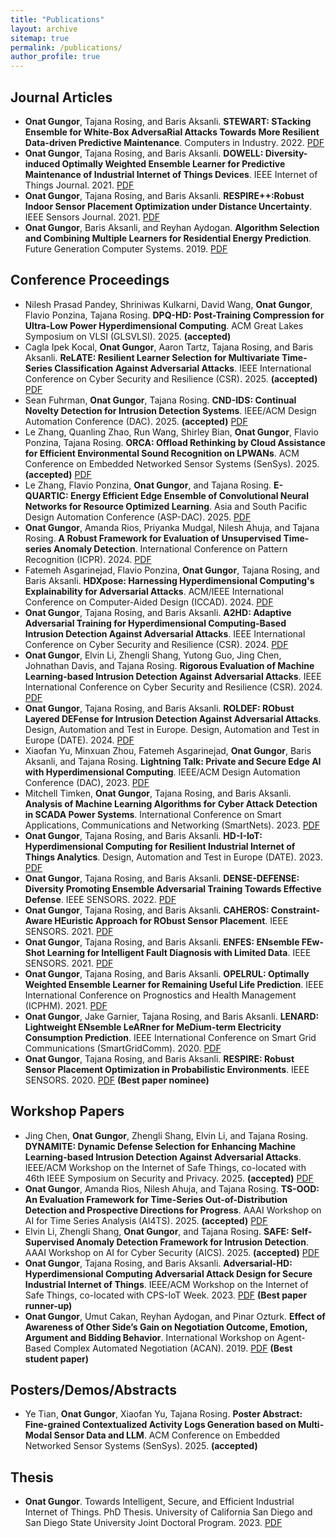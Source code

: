 ```yaml
---
title: "Publications"
layout: archive
sitemap: true
permalink: /publications/
author_profile: true
---
```


## Journal Articles
* **Onat Gungor**, Tajana Rosing, and Baris Aksanli. **STEWART: STacking Ensemble for White-Box AdversaRial Attacks Towards More Resilient Data-driven Predictive Maintenance**. Computers in Industry. 2022. [PDF](https://www.sciencedirect.com/science/article/pii/S0166361522000574)
* **Onat Gungor**, Tajana Rosing, and Baris Aksanli. **DOWELL: Diversity-induced Optimally Weighted Ensemble Learner for Predictive Maintenance of Industrial Internet of Things Devices**. IEEE Internet of Things Journal. 2021. [PDF](https://ieeexplore.ieee.org/document/9484087)
* **Onat Gungor**, Tajana Rosing, and Baris Aksanli. **RESPIRE++:Robust Indoor Sensor Placement Optimization under Distance Uncertainty**. IEEE Sensors Journal. 2021. [PDF](https://ieeexplore.ieee.org/document/9416575)
* **Onat Gungor**, Baris Aksanli, and Reyhan Aydogan. **Algorithm Selection and Combining Multiple Learners for Residential Energy Prediction**. Future Generation Computer Systems. 2019. [PDF](https://www.sciencedirect.com/science/article/abs/pii/S0167739X19305795)  

## Conference Proceedings
* Nilesh Prasad Pandey, Shriniwas Kulkarni, David Wang, **Onat Gungor**, Flavio Ponzina, Tajana Rosing. **DPQ-HD: Post-Training Compression for Ultra-Low Power Hyperdimensional Computing**. ACM Great Lakes Symposium on VLSI (GLSVLSI). 2025. **(accepted)**
* Cagla Ipek Kocal, **Onat Gungor**, Aaron Tartz, Tajana Rosing, and Baris Aksanli. **ReLATE: Resilient Learner Selection for Multivariate Time-Series Classification Against Adversarial Attacks**. IEEE International Conference on Cyber Security and Resilience (CSR). 2025. **(accepted)** [PDF](https://arxiv.org/abs/2503.07882) 
* Sean Fuhrman, **Onat Gungor**, Tajana Rosing. **CND-IDS: Continual Novelty Detection for Intrusion Detection Systems**. IEEE/ACM Design Automation Conference (DAC). 2025. **(accepted)** [PDF](https://arxiv.org/abs/2502.14094)
* Le Zhang, Quanling Zhao, Run Wang, Shirley Bian, **Onat Gungor**, Flavio Ponzina, Tajana Rosing. **ORCA: Offload Rethinking by Cloud Assistance for Efficient Environmental Sound Recognition on LPWANs**. ACM Conference on Embedded Networked Sensor Systems (SenSys). 2025. **(accepted)** [PDF](https://arxiv.org/abs/2502.15285)
* Le Zhang, Flavio Ponzina, **Onat Gungor**, and Tajana Rosing. **E-QUARTIC: Energy Efficient Edge Ensemble of Convolutional Neural Networks for Resource Optimized Learning**. Asia and South Pacific Design Automation Conference (ASP-DAC). 2025. [PDF](https://arxiv.org/abs/2409.08369)
* **Onat Gungor**, Amanda Rios, Priyanka Mudgal, Nilesh Ahuja, and Tajana Rosing. **A Robust Framework for Evaluation of Unsupervised Time-series Anomaly Detection**. International Conference on Pattern Recognition (ICPR). 2024. [PDF](https://link.springer.com/chapter/10.1007/978-3-031-78395-1_4)
* Fatemeh Asgarinejad, Flavio Ponzina, **Onat Gungor**, Tajana Rosing, and Baris Aksanli. **HDXpose: Harnessing Hyperdimensional Computing's Explainability for Adversarial Attacks**. ACM/IEEE International Conference on Computer-Aided Design (ICCAD). 2024. [PDF](https://www.researchgate.net/profile/Onat-Gungor/publication/386284039_HDXpose_Harnessing_Hyperdimensional_Computing's_Explainability_for_Adversarial_Attacks/links/674bc8e63d17281c7deebe28/HDXpose-Harnessing-Hyperdimensional-Computings-Explainability-for-Adversarial-Attacks.pdf) 
* **Onat Gungor**, Tajana Rosing, and Baris Aksanli. **A2HD: Adaptive Adversarial Training for Hyperdimensional Computing-Based Intrusion Detection Against Adversarial Attacks**. IEEE International Conference on Cyber Security and Resilience (CSR). 2024. [PDF](https://ieeexplore.ieee.org/abstract/document/10679458) 
* **Onat Gungor**, Elvin Li, Zhengli Shang, Yutong Guo, Jing Chen, Johnathan Davis, and Tajana Rosing. **Rigorous Evaluation of Machine Learning-based Intrusion Detection Against Adversarial Attacks**. IEEE International Conference on Cyber Security and Resilience (CSR). 2024. [PDF](https://ieeexplore.ieee.org/abstract/document/10679443) 
* **Onat Gungor**, Tajana Rosing, and Baris Aksanli. **ROLDEF: RObust Layered DEFense for Intrusion Detection Against Adversarial Attacks**. Design, Automation and Test in Europe. Design, Automation and Test in Europe (DATE). 2024. [PDF](https://ieeexplore.ieee.org/document/10546886)
* Xiaofan Yu, Minxuan Zhou, Fatemeh Asgarinejad, **Onat Gungor**, Baris Aksanli, and Tajana Rosing. **Lightning Talk: Private and Secure Edge AI with Hyperdimensional Computing**. IEEE/ACM Design Automation Conference (DAC), 2023. [PDF](https://ieeexplore.ieee.org/document/10247820)
* Mitchell Timken, **Onat Gungor**, Tajana Rosing, and Baris Aksanli. **Analysis of Machine Learning Algorithms for Cyber Attack Detection in SCADA Power Systems**. International Conference on Smart Applications, Communications and Networking (SmartNets). 2023. [PDF](https://ieeexplore.ieee.org/abstract/document/10216147)
* **Onat Gungor**, Tajana Rosing, and Baris Aksanli. **HD-I-IoT: Hyperdimensional Computing for Resilient Industrial Internet of Things Analytics**. Design, Automation and Test in Europe (DATE). 2023. [PDF](https://ieeexplore.ieee.org/document/10137045)
* **Onat Gungor**, Tajana Rosing, and Baris Aksanli. **DENSE-DEFENSE: Diversity Promoting Ensemble Adversarial Training Towards Effective Defense**. IEEE SENSORS. 2022. [PDF](https://ieeexplore.ieee.org/abstract/document/9967204)
* **Onat Gungor**, Tajana Rosing, and Baris Aksanli. **CAHEROS: Constraint-Aware HEuristic Approach for RObust Sensor Placement**. IEEE SENSORS. 2021. [PDF](https://ieeexplore.ieee.org/document/9639707)
* **Onat Gungor**, Tajana Rosing, and Baris Aksanli. **ENFES: ENsemble FEw-Shot Learning for Intelligent Fault Diagnosis with Limited Data**. IEEE SENSORS. 2021. [PDF](https://ieeexplore.ieee.org/abstract/document/9639633)
* **Onat Gungor**, Tajana Rosing, and Baris Aksanli. **OPELRUL: Optimally Weighted Ensemble Learner for Remaining Useful Life Prediction**. IEEE International Conference on Prognostics and Health Management (ICPHM). 2021. [PDF](https://ieeexplore.ieee.org/document/9486535)
* **Onat Gungor**, Jake Garnier, Tajana Rosing, and Baris Aksanli. **LENARD: Lightweight ENsemble LeARner for MeDium-term Electricity Consumption Prediction**. IEEE International Conference on Smart Grid Communications (SmartGridComm). 2020. [PDF](https://ieeexplore.ieee.org/abstract/document/9303012)
* **Onat Gungor**, Tajana Rosing, and Baris Aksanli. **RESPIRE: Robust Sensor Placement Optimization in Probabilistic Environments**. IEEE SENSORS. 2020. [PDF](https://ieeexplore.ieee.org/document/9278821) **(Best paper nominee)**

## Workshop Papers
* Jing Chen, **Onat Gungor**, Zhengli Shang, Elvin Li, and Tajana Rosing. **DYNAMITE: Dynamic Defense Selection for Enhancing Machine Learning-based Intrusion Detection Against Adversarial Attacks**. IEEE/ACM Workshop on the Internet of Safe Things, co-located with 46th IEEE Symposium on
Security and Privacy. 2025. **(accepted)** [PDF](https://arxiv.org/abs/2504.13301)
* **Onat Gungor**, Amanda Rios, Nilesh Ahuja, and Tajana Rosing. **TS-OOD: An Evaluation Framework for Time-Series Out-of-Distribution Detection and Prospective Directions for Progress**. AAAI Workshop on AI for Time Series Analysis (AI4TS). 2025. **(accepted)** [PDF](https://arxiv.org/abs/2502.15901)
* Elvin Li, Zhengli Shang, **Onat Gungor**, and Tajana Rosing. **SAFE: Self-Supervised Anomaly Detection Framework for Intrusion Detection**. AAAI Workshop on AI for Cyber Security (AICS). 2025. **(accepted)** [PDF](https://arxiv.org/abs/2502.07119)
* **Onat Gungor**, Tajana Rosing, and Baris Aksanli. **Adversarial-HD: Hyperdimensional Computing Adversarial Attack Design
for Secure Industrial Internet of Things**. IEEE/ACM Workshop on the Internet of Safe Things, co-located with CPS-IoT Week. 2023. [PDF](https://dl.acm.org/doi/abs/10.1145/3576914.3587484) **(Best paper runner-up)**
* **Onat Gungor**, Umut Cakan, Reyhan Aydogan, and Pinar Ozturk. **Effect of Awareness of Other Side’s Gain on Negotiation Outcome, Emotion, Argument and Bidding Behavior**. International Workshop on Agent-Based Complex Automated Negotiation (ACAN). 2019. [PDF](https://link.springer.com/chapter/10.1007/978-981-16-0471-3_1#:~:text=We%20observed%20that%2067%25%20of,of%20the%20other%20side's%20gain.) **(Best student paper)**

## Posters/Demos/Abstracts
* Ye Tian, **Onat Gungor**, Xiaofan Yu, Tajana Rosing. **Poster Abstract: Fine-grained Contextualized Activity Logs Generation based on Multi-Modal Sensor Data and LLM**. ACM Conference on Embedded Networked Sensor Systems (SenSys). 2025. **(accepted)** 

## Thesis
* **Onat Gungor**. Towards Intelligent, Secure, and Efficient Industrial Internet of Things. PhD Thesis. University of California San Diego and San Diego State University Joint Doctoral Program. 2023. [PDF](https://escholarship.org/uc/item/0pj2s6s3)
